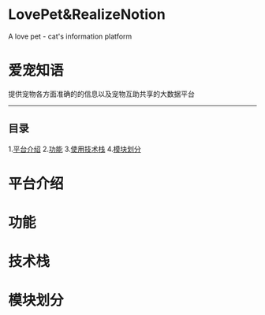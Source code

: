 # LovePet&RealizeNotion
A love pet - cat's information platform

# 爱宠知语

提供宠物各方面准确的的信息以及宠物互助共享的大数据平台

---
## 目录
1.[平台介绍](#平台介绍)
2.[功能](#功能)
3.[使用技术栈](#技术栈)
4.[模块划分](#模块划分)



# 平台介绍

# 功能

# 技术栈

# 模块划分
